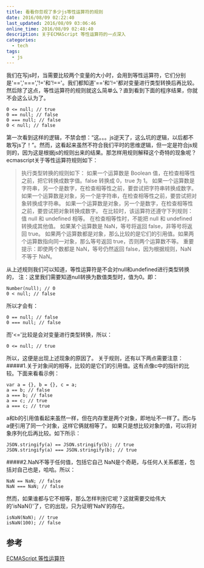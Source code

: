 ```yaml
---
title: 看看你忽视了多少js等性运算符的规则
date: 2016/08/09 02:22:40
last_updated: 2016/08/09 03:06:46
online_time: 2016/08/09 02:48:40
description: 关于ECMAScript 等性运算符的一点深入
categories:
  - tech
tags:
  - js
---
```


我们在写js时，当需要比较两个变量的大小时，会用到等性运算符，它们分别是'==','===','!='和'!=='。我们都知道'=='和'!='都对变量进行类型转换后再比较。然后除了这点，等性运算符的规则就这么简单么？直到看到下面的程序结果，你就不会这么认为了。
```
0 <= null; // true
0 == null; // false
0 === null; // false
0 < null; // false
```
第一次看到这样的逻辑，不禁会想：“这。。。js逆天了，这么坑的逻辑，以后都不敢写js了！”。然而，这看起来虽然不符合我们平时的思维逻辑，但一定是符合js规则的，因为这是根据js的规则出来的结果。那怎样用规则解释这个奇特的现象呢？
ecmascript关于等性运算符规则如下：
> 执行类型转换的规则如下：
如果一个运算数是 Boolean 值，在检查相等性之前，把它转换成数字值。false 转换成 0，true 为 1。
如果一个运算数是字符串，另一个是数字，在检查相等性之前，要尝试把字符串转换成数字。
如果一个运算数是对象，另一个是字符串，在检查相等性之前，要尝试把对象转换成字符串。
如果一个运算数是对象，另一个是数字，在检查相等性之前，要尝试把对象转换成数字。
在比较时，该运算符还遵守下列规则：
值 null 和 undefined 相等。
在检查相等性时，不能把 null 和 undefined 转换成其他值。
如果某个运算数是 NaN，等号将返回 false，非等号将返回 true。
如果两个运算数都是对象，那么比较的是它们的引用值。如果两个运算数指向同一对象，那么等号返回 true，否则两个运算数不等。
重要提示：即使两个数都是 NaN，等号仍然返回 false，因为根据规则，NaN 不等于 NaN。

从上述规则我们可以知道，等性运算符是不会对null和undefined进行类型转换的，
注：这里我们需要知道null转换为数值类型时，值为0。即：
```
Number(null); // 0
0 < null; // false
```
所以才会有：
```
0 == null; // false
0 === null; // false
```
而'<='比较是会对变量进行类型转换，所以：
```
0 <= null; // true
```
所以，这便是出现上述现象的原因了。
关于规则，还有以下两点需要注意：
#####1.关于对象间的相等，比较的是它们的引用值。这有点像c中的指针的比较。下面来看看示例：
```
var a = {}, b = {}, c = a;
a == b; // false
a === b; // false
a == c; // true
a === c; // true
```
a和b的引用值看起来虽然一样，但在内存里是两个对象，即地址不一样了。而c与a便引用了同一个对象，这样它俩就相等了。
如果只是想比较对象的值，可以将对象序列化后再比较。如下所示：
```
JSON.stringify(a) == JSON.stringify(b); // true
JSON.stringify(a) === JSON.stringify(b); // true
```

#####2.NaN不等于任何值，包括它自己
NaN是个奇葩，与任何人关系都差，包括对自己也是，哈哈。所以：
```
NaN == NaN; // false
NaN === NaN; // false
```
然而，如果谁都与它不相等，那么怎样判别它呢？这就需要交给伟大的'isNaN()'了，它的出现，只为证明'NaN'的存在。
```
isNaN(NaN); // true
isNaN(100); // false
```

## 参考
[ECMAScript 等性运算符](http://www.w3school.com.cn/js/pro_js_operators_equality.asp)
